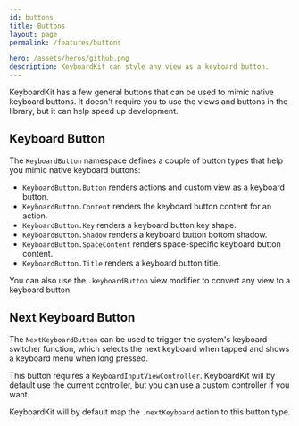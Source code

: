 ```yaml
---
id: buttons
title: Buttons
layout: page
permalink: /features/buttons

hero: /assets/heros/github.png
description: KeyboardKit can style any view as a keyboard button.
---
```



KeyboardKit has a few general buttons that can be used to mimic native keyboard buttons. It doesn't require you to use the views and buttons in the library, but it can help speed up development.



## Keyboard Button

The ``KeyboardButton`` namespace defines a couple of button types that help you mimic native keyboard buttons:

- ``KeyboardButton.Button`` renders actions and custom view as a keyboard button.
- ``KeyboardButton.Content`` renders the keyboard button content for an action.
- ``KeyboardButton.Key`` renders a keyboard button key shape.
- ``KeyboardButton.Shadow`` renders a keyboard button bottom shadow.
- ``KeyboardButton.SpaceContent`` renders space-specific keyboard button content.
- ``KeyboardButton.Title`` renders a keyboard button title.

You can also use the `.keyboardButton` view modifier to convert any view to a keyboard button.



## Next Keyboard Button

The ``NextKeyboardButton`` can be used to trigger the system's keyboard switcher function, which selects the next keyboard when tapped and shows a keyboard menu when long pressed. 

This button requires a ``KeyboardInputViewController``. KeyboardKit will by default use the current controller, but you can use a custom controller if you want.  

KeyboardKit will by default map the ``.nextKeyboard`` action to this button type.

